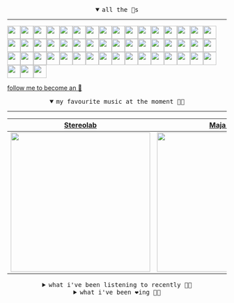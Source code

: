 <details open>

<summary align="center"><samp>all the 🥚s</samp></summary>
<hr />

<a href="https://github.com/nholuongut"><img src="https://avatars.githubusercontent.com/u/58627821?s=90&u=9e5d457eab85279272d144f60f28b90299d60141&v=4" width="30" height="30" /><a href="https://github.com/zeroregard"><img src="https://avatars.githubusercontent.com/u/8688472?s=90&u=35fd6b71a3daf593615f52765d1192c7e028245c&v=4" width="30" height="30" /><a href="https://github.com/CodeOfUmut"><img src="https://avatars.githubusercontent.com/u/74297921?s=90&v=4" width="30" height="30" /><a href="https://github.com/katelunchuk"><img src="https://avatars.githubusercontent.com/u/146713116?s=90&u=21338a3ec54cd17f979f5681259e95f43a1e8271&v=4" width="30" height="30" /><a href="https://github.com/mustafacagri"><img src="https://avatars.githubusercontent.com/u/7488394?s=90&u=23fe234eaa1a07c7d0f85efba5db98931d0b98da&v=4" width="30" height="30" /><a href="https://github.com/Connor9994"><img src="https://avatars.githubusercontent.com/u/39637206?s=90&u=d1d5937f93a6381ff3065b825094030907eddd5a&v=4" width="30" height="30" /><a href="https://github.com/masterwww1"><img src="https://avatars.githubusercontent.com/u/176979276?s=90&v=4" width="30" height="30" /><a href="https://github.com/OfficialCodeVoyage"><img src="https://avatars.githubusercontent.com/u/72575602?s=90&u=2847049c39542b42c79465c099c0e2eee6e9acb2&v=4" width="30" height="30" /><a href="https://github.com/marvelbark2"><img src="https://avatars.githubusercontent.com/u/53633390?s=90&u=9331ed66195bd8048a23cc3505519e2f4d308b1c&v=4" width="30" height="30" /><a href="https://github.com/jewellwater"><img src="https://avatars.githubusercontent.com/u/79801022?s=90&v=4" width="30" height="30" /><a href="https://github.com/maariyadiminsky"><img src="https://avatars.githubusercontent.com/u/87329498?s=90&u=3528f2b978b99531905ad3b1aa3ae1aa1762e5df&v=4" width="30" height="30" /><a href="https://github.com/muratkndmr"><img src="https://avatars.githubusercontent.com/u/117161306?s=90&u=c91834d3ba0fe23fd840ba7d6cbb1f3944b7b900&v=4" width="30" height="30" /><a href="https://github.com/currlybracket"><img src="https://avatars.githubusercontent.com/u/129277849?s=90&u=6644fdd8315628b6b75a61feb657a4b6e7fac3eb&v=4" width="30" height="30" /><a href="https://github.com/memoriaXII"><img src="https://avatars.githubusercontent.com/u/56249189?s=90&u=5d6e2fe472e16381f5d356d7474e1d61c3d38aed&v=4" width="30" height="30" /><a href="https://github.com/JhnEngblm"><img src="https://avatars.githubusercontent.com/u/79695292?s=90&v=4" width="30" height="30" /><a href="https://github.com/talentlessguy"><img src="https://avatars.githubusercontent.com/u/35937217?s=90&u=2f4a9eb4b4921f4704578b785522f40fe6efd9eb&v=4" width="30" height="30" /><a href="https://github.com/trevorwhealy"><img src="https://avatars.githubusercontent.com/u/14946478?s=90&u=984e08785c7cc2eab6a96f7bd5cf57ba28aced34&v=4" width="30" height="30" /><a href="https://github.com/herlon214"><img src="https://avatars.githubusercontent.com/u/3419441?s=90&u=ab73725b18d269073f0dcdafbc800817a157c7c9&v=4" width="30" height="30" /><a href="https://github.com/weaverfish111"><img src="https://avatars.githubusercontent.com/u/78041472?s=90&u=9f18a50bb0dc425de6b40c1dbd85d603a6b7857f&v=4" width="30" height="30" /><a href="https://github.com/Kampotboy"><img src="https://avatars.githubusercontent.com/u/111836496?s=90&u=efa2538d18aff5c0db3561992d5493532eed45b5&v=4" width="30" height="30" /><a href="https://github.com/ozzfonnf95"><img src="https://avatars.githubusercontent.com/u/108581837?s=90&v=4" width="30" height="30" /><a href="https://github.com/AppServiceProvider"><img src="https://avatars.githubusercontent.com/u/47697490?s=90&u=270ccacce276e5c76aeb7f431f6c03c60fc383f6&v=4" width="30" height="30" /><a href="https://github.com/cumsoft"><img src="https://avatars.githubusercontent.com/u/97250816?s=90&u=208afef4fb98cb0e28832a9ebba59247c5bacb95&v=4" width="30" height="30" /><a href="https://github.com/gkartalis"><img src="https://avatars.githubusercontent.com/u/21178754?s=90&u=52429c6fb9b08ffd99077d6289fbc8a76ae32260&v=4" width="30" height="30" /><a href="https://github.com/kenjinote"><img src="https://avatars.githubusercontent.com/u/2605401?s=90&u=eedb455e76cb25f023a3626808cd572b7df70ef7&v=4" width="30" height="30" /><a href="https://github.com/IDouble"><img src="https://avatars.githubusercontent.com/u/18186995?s=90&u=5a02cd5ebd3bccdff01499f4b4080fbcff2a7d23&v=4" width="30" height="30" /><a href="https://github.com/mlpao500"><img src="https://avatars.githubusercontent.com/u/95065745?s=90&v=4" width="30" height="30" /><a href="https://github.com/gabrielferrazduque"><img src="https://avatars.githubusercontent.com/u/83476335?s=90&u=55ccaa99c5274f4bfeabf1bb37eaa118964ecc39&v=4" width="30" height="30" /><a href="https://github.com/decobeto"><img src="https://avatars.githubusercontent.com/u/32197501?s=90&u=dbba898a88910e1169d8fad301755f16a1834a9b&v=4" width="30" height="30" /><a href="https://github.com/franciane-lark"><img src="https://avatars.githubusercontent.com/u/66569250?s=90&u=cfd2135bcedd9b9a9a973734ede8a992013be6c9&v=4" width="30" height="30" /><a href="https://github.com/kettanaito"><img src="https://avatars.githubusercontent.com/u/14984911?s=90&u=5b45b9f402753f42d0136c6c558223f71e8acf61&v=4" width="30" height="30" /><a href="https://github.com/luiznasciment0"><img src="https://avatars.githubusercontent.com/u/55008532?s=90&u=871e49a7a4a33e3f5933dee5ac83eaf3ece1ec45&v=4" width="30" height="30" /><a href="https://github.com/sibelius"><img src="https://avatars.githubusercontent.com/u/2005841?s=90&u=cab8024eb61323090e1551c73c784b408b2d66b1&v=4" width="30" height="30" /><a href="https://github.com/TSalazargr"><img src="https://avatars.githubusercontent.com/u/16808436?s=90&u=422b601dfbc600223725ecc9af1bec7b1dfee4f2&v=4" width="30" height="30" /><a href="https://github.com/bcomnes"><img src="https://avatars.githubusercontent.com/u/166301?s=90&u=82fc48e1304b5125084cba1a793528b2d852785e&v=4" width="30" height="30" /><a href="https://github.com/jlsjefferson"><img src="https://avatars.githubusercontent.com/u/53836950?s=90&u=619408c9778ffd2899673fdf3ba59f20b82bf470&v=4" width="30" height="30" /><a href="https://github.com/ilovedesert001"><img src="https://avatars.githubusercontent.com/u/15065396?s=90&u=c94e48f141daf951fb6eb0e4a62c0ba9ec1a5201&v=4" width="30" height="30" /><a href="https://github.com/mayconmesquita"><img src="https://avatars.githubusercontent.com/u/46308804?s=90&u=e06ac123e121b53d7eafc9199fb2a70422052fe0&v=4" width="30" height="30" /><a href="https://github.com/lucasvocos"><img src="https://avatars.githubusercontent.com/u/5739627?s=90&u=bd389af17aacfda255e2389c6f8ef7217de4f321&v=4" width="30" height="30" /><a href="https://github.com/mikedemarais"><img src="https://avatars.githubusercontent.com/u/1325144?s=90&u=7b32dcd04811261405f2ed35d933b1484558758d&v=4" width="30" height="30" /><a href="https://github.com/davidjerleke"><img src="https://avatars.githubusercontent.com/u/11529148?s=90&u=94446866c576d620cbd33e62834c480091fedcf0&v=4" width="30" height="30" /><a href="https://github.com/jollykingd3d8"><img src="https://avatars.githubusercontent.com/u/51726854?s=90&v=4" width="30" height="30" /><a href="https://github.com/lostpebble"><img src="https://avatars.githubusercontent.com/u/1508863?s=90&u=4ada478500c2c9112fe8e3b0b8240a454403aebc&v=4" width="30" height="30" /><a href="https://github.com/karacas"><img src="https://avatars.githubusercontent.com/u/1050937?s=90&u=eb3e1441a8d79e29037e71ccd13e35c907defbe6&v=4" width="30" height="30" /><a href="https://github.com/eheddema"><img src="https://avatars.githubusercontent.com/u/808567?s=90&u=225eb2910c3dcd13c6bc86dcaaa14780323110db&v=4" width="30" height="30" /><a href="https://github.com/kelmer44"><img src="https://avatars.githubusercontent.com/u/3629100?s=90&v=4" width="30" height="30" /><a href="https://github.com/macabu"><img src="https://avatars.githubusercontent.com/u/1299138?s=90&u=8e157be586103823b212c5c9ada88ab2a9867ccf&v=4" width="30" height="30" /><a href="https://github.com/pvinis"><img src="https://avatars.githubusercontent.com/u/100233?s=90&v=4" width="30" height="30" /><a href="https://github.com/medeeiros"><img src="https://avatars.githubusercontent.com/u/331136?s=90&u=e44d12c7f7e45d5f5b30ea9d963a70b435ba5355&v=4" width="30" height="30" /><a href="https://github.com/langri-sha"><img src="https://avatars.githubusercontent.com/u/77084?s=90&v=4" width="30" height="30" /><a href="https://github.com/80sinteractive"><img src="https://avatars.githubusercontent.com/u/22603136?s=90&u=7f78c96ea924a48b1bd364833036f706afa57619&v=4" width="30" height="30" />
  
<samp><a href="https://github.com/bitttttten">follow me to become an 🥚</a></samp>

</details>

<details open>

<summary align="center"><samp>my favourite music at the moment 🎵🎶</samp></summary>
<hr />

<!-- toc -->

| [Stereolab](https://open.spotify.com/artist/3Rj0tDHoX7C5NFq5DKIpHt)                                                                                              | [Maja Lena](https://open.spotify.com/artist/5kpYXOF43Px1wc9wECKmL0)                                                                                              | [NOFX](https://open.spotify.com/artist/4S2yOnmsWW97dT87yVoaSZ)                                                                                                   | [Nilüfer Yanya](https://open.spotify.com/artist/09kXLeOXRyfNQMXRaDO4qA)                                                                                          |
| ---------------------------------------------------------------------------------------------------------------------------------------------------------------- | ---------------------------------------------------------------------------------------------------------------------------------------------------------------- | ---------------------------------------------------------------------------------------------------------------------------------------------------------------- | ---------------------------------------------------------------------------------------------------------------------------------------------------------------- |
| [<img src="https://i.scdn.co/image/ab6761610000e5ebe5aecb2a4e2bff9782f9e2f2" width="320" height="auto">](https://open.spotify.com/artist/3Rj0tDHoX7C5NFq5DKIpHt) | [<img src="https://i.scdn.co/image/ab6761610000e5eb233f7f18aeddfa9fba603933" width="320" height="auto">](https://open.spotify.com/artist/5kpYXOF43Px1wc9wECKmL0) | [<img src="https://i.scdn.co/image/ab6772690000dd22ddcf65625878991cf30658be" width="320" height="auto">](https://open.spotify.com/artist/4S2yOnmsWW97dT87yVoaSZ) | [<img src="https://i.scdn.co/image/ab6761610000e5eb9668739f320bc34bfd0f0e7a" width="320" height="auto">](https://open.spotify.com/artist/09kXLeOXRyfNQMXRaDO4qA) |

<!-- tocstop -->

</details>

<details>

<summary align="center"><samp>what i've been listening to recently 🎵🎶</samp></summary>
<hr />

<!-- toc -->

| [Quiet Corners Of My Mind<br />Romare](https://open.spotify.com/track/7dkhkSJjyOBdv1gAEb1aZJ)                                                                   | [Door Shutter<br />Brokenchord](https://open.spotify.com/track/2bBrirDuZf2mDbE6P7PCwh)                                                                          | [Love Divide<br />Ross from Friends](https://open.spotify.com/track/2q1fb1ENmNiJAeosPZqAlC)                                                                     | [Sonder<br />Barry Can't Swim](https://open.spotify.com/track/2wynpXzuXf6Cvf2MqHYA9Z)                                                                           |
| --------------------------------------------------------------------------------------------------------------------------------------------------------------- | --------------------------------------------------------------------------------------------------------------------------------------------------------------- | --------------------------------------------------------------------------------------------------------------------------------------------------------------- | --------------------------------------------------------------------------------------------------------------------------------------------------------------- |
| [<img src="https://i.scdn.co/image/ab6761610000e5eb8aaaa11475b9ada1556ab5ab" width="320" height="auto">](https://open.spotify.com/track/7dkhkSJjyOBdv1gAEb1aZJ) | [<img src="https://i.scdn.co/image/ab6761610000e5ebfbbd606dca72a1334867147d" width="320" height="auto">](https://open.spotify.com/track/2bBrirDuZf2mDbE6P7PCwh) | [<img src="https://i.scdn.co/image/ab6761610000e5eb837ddd3bcfc37cc7ad7d1174" width="320" height="auto">](https://open.spotify.com/track/2q1fb1ENmNiJAeosPZqAlC) | [<img src="https://i.scdn.co/image/ab6761610000e5ebef1983b696cf87738bee1ba0" width="320" height="auto">](https://open.spotify.com/track/2wynpXzuXf6Cvf2MqHYA9Z) |

<!-- tocstop -->

</details>

<details>

<summary align="center"><samp>what i've been ❤️ing 🎵🎶</samp></summary>
<hr />

<!-- toc -->

| [Empty And Silent (feat. King …<br />Mount Kimbie, King Krule](https://open.spotify.com/album/0AeSOw3HZgMJepZRDj2YR0)                                           | [No More Flowers<br />Maja Lena](https://open.spotify.com/album/1KV0nsNrNP9nVDv39KJyet)                                                                         | [Motherhood<br />Jane's World, Chase Icon](https://open.spotify.com/album/2HNGg3OI6ExJZnxV3iz4AT)                                                               | [Chaise Longue<br />Wet Leg](https://open.spotify.com/album/2X6hKiTx3P5LGBEvc8oJq6)                                                                             |
| --------------------------------------------------------------------------------------------------------------------------------------------------------------- | --------------------------------------------------------------------------------------------------------------------------------------------------------------- | --------------------------------------------------------------------------------------------------------------------------------------------------------------- | --------------------------------------------------------------------------------------------------------------------------------------------------------------- |
| [<img src="https://i.scdn.co/image/ab67616d0000b27317ebb0340fdf271879f83781" width="320" height="auto">](https://open.spotify.com/album/0AeSOw3HZgMJepZRDj2YR0) | [<img src="https://i.scdn.co/image/ab67616d0000b27325bb754f226b60da1d92c711" width="320" height="auto">](https://open.spotify.com/album/1KV0nsNrNP9nVDv39KJyet) | [<img src="https://i.scdn.co/image/ab67616d0000b2732421caafce93e797d157e04a" width="320" height="auto">](https://open.spotify.com/album/2HNGg3OI6ExJZnxV3iz4AT) | [<img src="https://i.scdn.co/image/ab67616d0000b273209e28d62fd62fd976a3aae5" width="320" height="auto">](https://open.spotify.com/album/2X6hKiTx3P5LGBEvc8oJq6) |

<!-- tocstop -->

</details>
